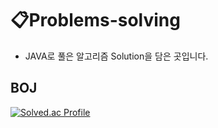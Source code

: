 # 📋Problems-solving

- JAVA로 풀은 알고리즘 Solution을 담은 곳입니다.  
## BOJ

<p>
  
[![Solved.ac Profile](http://mazassumnida.wtf/api/v2/generate_badge?boj=qorwnsmj)](https://solved.ac/qorwnsmj/)
</p>
